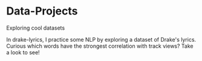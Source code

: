 # Data-Projects
Exploring cool datasets

In drake-lyrics, I practice some NLP by exploring a dataset of Drake's lyrics. Curious which words have the strongest correlation with track views? Take a look to see!
